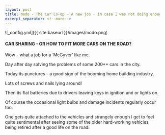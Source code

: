 ```yaml
---
layout: post
title: modo - The Car Co-op - A new job - in case I was not doing enough!
excerpt_separator: <!--more-->
---
```


![_config.yml]({{ site.baseurl }}/images/modo.png)

#### CAR SHARING - OR HOW TO FIT MORE CARS ON THE ROAD?

Wow - what a job for a ‘McGyver’ like me.

Day after day solving the problems of some 200++ cars in the city.

Today its punctures - a good sign of the booming home building industry.

Lots of screws and nails lying around!


Then its flat batteries due to drivers leaving keys in ignition and or lights on.


Of course the occasional light bulbs and damage incidents regularly occur too.

One gets quite attached to the vehicles and strangely enough I get to feel quite sentimental after seeing some of the older hard-working vehicles being retired after a good life on the road.
